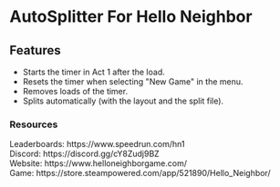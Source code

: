 <h1>AutoSplitter For Hello Neighbor</h1>
<div>
<h2>Features</h2>

<ul> 
  <li>Starts the timer in Act 1 after the load.
  <li>Resets the timer when selecting "New Game" in the menu.
  <li>Removes loads of the timer.
  <li>Splits automatically (with the layout and the split file).
</ul>

<h3>Resources</h3>
<div>
Leaderboards: https://www.speedrun.com/hn1
</div> <div>
Discord: https://discord.gg/cY8Zudj9BZ
</div> <div>
Website: https://www.helloneighborgame.com/
</div>
Game: https://store.steampowered.com/app/521890/Hello_Neighbor/






 
  



